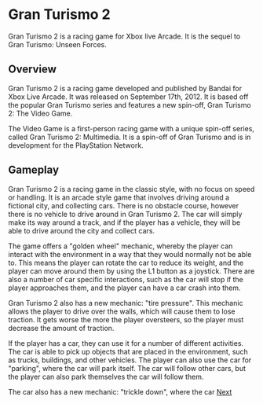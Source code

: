 # Gran Turismo 2

Gran Turismo 2 is a racing game for Xbox live Arcade. It is the sequel to Gran Turismo: Unseen Forces.

## Overview

Gran Turismo 2 is a racing game developed and published by Bandai for Xbox Live Arcade. It was released on September 17th, 2012. It is based off the popular Gran Turismo series and features a new spin-off, Gran Turismo 2: The Video Game.

The Video Game is a first-person racing game with a unique spin-off series, called Gran Turismo 2: Multimedia. It is a spin-off of Gran Turismo and is in development for the PlayStation Network.

## Gameplay

Gran Turismo 2 is a racing game in the classic style, with no focus on speed or handling. It is an arcade style game that involves driving around a fictional city, and collecting cars. There is no obstacle course, however there is no vehicle to drive around in Gran Turismo 2. The car will simply make its way around a track, and if the player has a vehicle, they will be able to drive around the city and collect cars.

The game offers a "golden wheel" mechanic, whereby the player can interact with the environment in a way that they would normally not be able to. This means the player can rotate the car to reduce its weight, and the player can move around them by using the L1 button as a joystick. There are also a number of car specific interactions, such as the car will stop if the player approaches them, and the player can have a car crash into them.

Gran Turismo 2 also has a new mechanic: "tire pressure". This mechanic allows the player to drive over the walls, which will cause them to lose traction. It gets worse the more the player oversteers, so the player must decrease the amount of traction.

If the player has a car, they can use it for a number of different activities. The car is able to pick up objects that are placed in the environment, such as trucks, buildings, and other vehicles. The player can also use the car for "parking", where the car will park itself. The car will follow other cars, but the player can also park themselves the car will follow them.

The car also has a new mechanic: "trickle down", where the car
[Next](204.md)